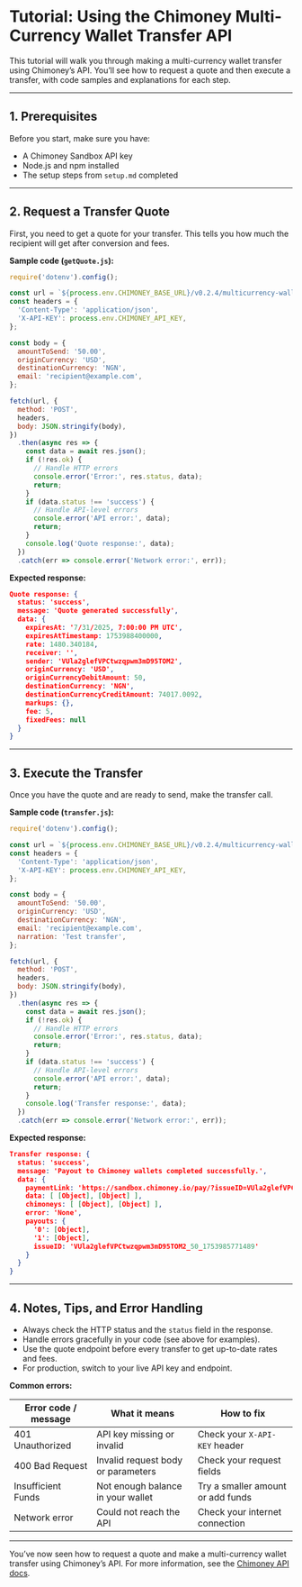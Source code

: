 
# Tutorial: Using the Chimoney Multi-Currency Wallet Transfer API

This tutorial will walk you through making a multi-currency wallet transfer using Chimoney’s API. You’ll see how to request a quote and then execute a transfer, with code samples and explanations for each step.

---

## 1. Prerequisites

Before you start, make sure you have:
- A Chimoney Sandbox API key
- Node.js and npm installed
- The setup steps from `setup.md` completed

---

## 2. Request a Transfer Quote

First, you need to get a quote for your transfer. This tells you how much the recipient will get after conversion and fees.

**Sample code (`getQuote.js`):**


```js
require('dotenv').config();

const url = `${process.env.CHIMONEY_BASE_URL}/v0.2.4/multicurrency-wallets/transfer/quote`;
const headers = {
  'Content-Type': 'application/json',
  'X-API-KEY': process.env.CHIMONEY_API_KEY,
};

const body = {
  amountToSend: '50.00',
  originCurrency: 'USD',
  destinationCurrency: 'NGN',
  email: 'recipient@example.com',
};

fetch(url, {
  method: 'POST',
  headers,
  body: JSON.stringify(body),
})
  .then(async res => {
    const data = await res.json();
    if (!res.ok) {
      // Handle HTTP errors
      console.error('Error:', res.status, data);
      return;
    }
    if (data.status !== 'success') {
      // Handle API-level errors
      console.error('API error:', data);
      return;
    }
    console.log('Quote response:', data);
  })
  .catch(err => console.error('Network error:', err));
```

**Expected response:**
```json
Quote response: {
  status: 'success',
  message: 'Quote generated successfully',
  data: {
    expiresAt: '7/31/2025, 7:00:00 PM UTC',
    expiresAtTimestamp: 1753988400000,
    rate: 1480.340184,
    receiver: '',
    sender: 'VUla2glefVPCtwzqpwm3mD95TOM2',
    originCurrency: 'USD',
    originCurrencyDebitAmount: 50,
    destinationCurrency: 'NGN',
    destinationCurrencyCreditAmount: 74017.0092,
    markups: {},
    fee: 5,
    fixedFees: null
  }
}
```

---

## 3. Execute the Transfer

Once you have the quote and are ready to send, make the transfer call.

**Sample code (`transfer.js`):**


```js
require('dotenv').config();

const url = `${process.env.CHIMONEY_BASE_URL}/v0.2.4/multicurrency-wallets/transfer`;
const headers = {
  'Content-Type': 'application/json',
  'X-API-KEY': process.env.CHIMONEY_API_KEY,
};

const body = {
  amountToSend: '50.00',
  originCurrency: 'USD',
  destinationCurrency: 'NGN',
  email: 'recipient@example.com',
  narration: 'Test transfer',
};

fetch(url, {
  method: 'POST',
  headers,
  body: JSON.stringify(body),
})
  .then(async res => {
    const data = await res.json();
    if (!res.ok) {
      // Handle HTTP errors
      console.error('Error:', res.status, data);
      return;
    }
    if (data.status !== 'success') {
      // Handle API-level errors
      console.error('API error:', data);
      return;
    }
    console.log('Transfer response:', data);
  })
  .catch(err => console.error('Network error:', err));
```

**Expected response:**
```json
Transfer response: {
  status: 'success',
  message: 'Payout to Chimoney wallets completed successfully.',
  data: {
    paymentLink: 'https://sandbox.chimoney.io/pay/?issueID=VUla2glefVPCtwzqpwm3mD95TOM2_50_1753985771489',
    data: [ [Object], [Object] ],
    chimoneys: [ [Object], [Object] ],
    error: 'None',
    payouts: {
      '0': [Object],
      '1': [Object],
      issueID: 'VUla2glefVPCtwzqpwm3mD95TOM2_50_1753985771489'
    }
  }
}
```

---


## 4. Notes, Tips, and Error Handling

- Always check the HTTP status and the `status` field in the response.
- Handle errors gracefully in your code (see above for examples).
- Use the quote endpoint before every transfer to get up-to-date rates and fees.
- For production, switch to your live API key and endpoint.

**Common errors:**

| Error code / message      | What it means                        | How to fix                        |
|--------------------------|--------------------------------------|-----------------------------------|
| 401 Unauthorized         | API key missing or invalid           | Check your `X-API-KEY` header     |
| 400 Bad Request          | Invalid request body or parameters   | Check your request fields         |
| Insufficient Funds       | Not enough balance in your wallet    | Try a smaller amount or add funds |
| Network error            | Could not reach the API              | Check your internet connection    |

---

You’ve now seen how to request a quote and make a multi-currency wallet transfer using Chimoney’s API. For more information, see the [Chimoney API docs](https://chimoney.readme.io/reference/introduction).